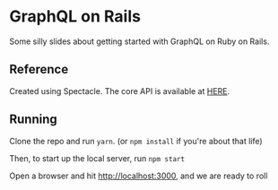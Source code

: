 # GraphQL on Rails

Some silly slides about getting started with GraphQL on Ruby on Rails.

## Reference

Created using Spectacle. The core API is available at [HERE](https://github.com/FormidableLabs/spectacle/blob/master/README.markdown).

## Running

Clone the repo and run `yarn`. (or `npm install` if you're about that life)

Then, to start up the local server, run `npm start`

Open a browser and hit [http://localhost:3000](http://localhost:3000), and we are ready to roll
